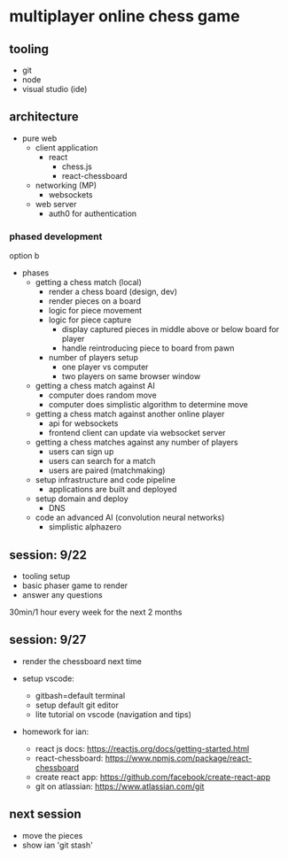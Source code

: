 # multiplayer online chess game

## tooling

- git
- node
- visual studio (ide)

## architecture

- pure web
  - client application
    - react
      - chess.js
      - react-chessboard
  - networking (MP)
    - websockets
  - web server
    - auth0 for authentication

### phased development

option b

- phases
  - getting a chess match (local)
    - render a chess board (design, dev)
    - render pieces on a board
    - logic for piece movement
    - logic for piece capture
      - display captured pieces in middle above or below board for player
      - handle reintroducing piece to board from pawn
    - number of players setup
      - one player vs computer
      - two players on same browser window
  - getting a chess match against AI
    - computer does random move
    - computer does simplistic algorithm to determine move
  - getting a chess match against another online player
    - api for websockets
    - frontend client can update via websocket server
  - getting a chess matches against any number of players
    - users can sign up
    - users can search for a match
    - users are paired (matchmaking)
  - setup infrastructure and code pipeline
    - applications are built and deployed
  - setup domain and deploy
    - DNS
  - code an advanced AI (convolution neural networks)
    - simplistic alphazero

## session: 9/22

- tooling setup
- basic phaser game to render
- answer any questions

30min/1 hour every week for the next 2 months

## session: 9/27

- render the chessboard next time
- setup vscode:

  - gitbash=default terminal
  - setup default git editor
  - lite tutorial on vscode (navigation and tips)

- homework for ian:
  - react js docs: https://reactjs.org/docs/getting-started.html
  - react-chessboard: https://www.npmjs.com/package/react-chessboard
  - create react app: https://github.com/facebook/create-react-app
  - git on atlassian: https://www.atlassian.com/git

## next session

- move the pieces
- show ian 'git stash'
